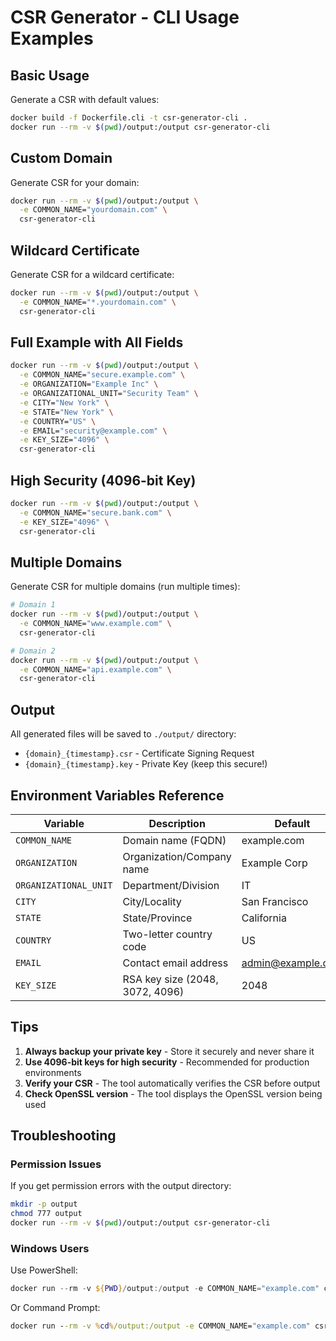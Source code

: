 # CSR Generator - CLI Usage Examples

## Basic Usage

Generate a CSR with default values:

```bash
docker build -f Dockerfile.cli -t csr-generator-cli .
docker run --rm -v $(pwd)/output:/output csr-generator-cli
```

## Custom Domain

Generate CSR for your domain:

```bash
docker run --rm -v $(pwd)/output:/output \
  -e COMMON_NAME="yourdomain.com" \
  csr-generator-cli
```

## Wildcard Certificate

Generate CSR for a wildcard certificate:

```bash
docker run --rm -v $(pwd)/output:/output \
  -e COMMON_NAME="*.yourdomain.com" \
  csr-generator-cli
```

## Full Example with All Fields

```bash
docker run --rm -v $(pwd)/output:/output \
  -e COMMON_NAME="secure.example.com" \
  -e ORGANIZATION="Example Inc" \
  -e ORGANIZATIONAL_UNIT="Security Team" \
  -e CITY="New York" \
  -e STATE="New York" \
  -e COUNTRY="US" \
  -e EMAIL="security@example.com" \
  -e KEY_SIZE="4096" \
  csr-generator-cli
```

## High Security (4096-bit Key)

```bash
docker run --rm -v $(pwd)/output:/output \
  -e COMMON_NAME="secure.bank.com" \
  -e KEY_SIZE="4096" \
  csr-generator-cli
```

## Multiple Domains

Generate CSR for multiple domains (run multiple times):

```bash
# Domain 1
docker run --rm -v $(pwd)/output:/output \
  -e COMMON_NAME="www.example.com" \
  csr-generator-cli

# Domain 2
docker run --rm -v $(pwd)/output:/output \
  -e COMMON_NAME="api.example.com" \
  csr-generator-cli
```

## Output

All generated files will be saved to `./output/` directory:
- `{domain}_{timestamp}.csr` - Certificate Signing Request
- `{domain}_{timestamp}.key` - Private Key (keep this secure!)

## Environment Variables Reference

| Variable | Description | Default | Required |
|----------|-------------|---------|----------|
| `COMMON_NAME` | Domain name (FQDN) | example.com | No |
| `ORGANIZATION` | Organization/Company name | Example Corp | No |
| `ORGANIZATIONAL_UNIT` | Department/Division | IT | No |
| `CITY` | City/Locality | San Francisco | No |
| `STATE` | State/Province | California | No |
| `COUNTRY` | Two-letter country code | US | No |
| `EMAIL` | Contact email address | admin@example.com | No |
| `KEY_SIZE` | RSA key size (2048, 3072, 4096) | 2048 | No |

## Tips

1. **Always backup your private key** - Store it securely and never share it
2. **Use 4096-bit keys for high security** - Recommended for production environments
3. **Verify your CSR** - The tool automatically verifies the CSR before output
4. **Check OpenSSL version** - The tool displays the OpenSSL version being used

## Troubleshooting

### Permission Issues

If you get permission errors with the output directory:

```bash
mkdir -p output
chmod 777 output
docker run --rm -v $(pwd)/output:/output csr-generator-cli
```

### Windows Users

Use PowerShell:

```powershell
docker run --rm -v ${PWD}/output:/output -e COMMON_NAME="example.com" csr-generator-cli
```

Or Command Prompt:

```cmd
docker run --rm -v %cd%/output:/output -e COMMON_NAME="example.com" csr-generator-cli
```
